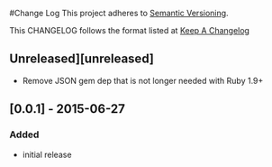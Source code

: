 #Change Log
This project adheres to [Semantic Versioning](http://semver.org/).

This CHANGELOG follows the format listed at [Keep A Changelog](http://keepachangelog.com/)

## Unreleased][unreleased]
- Remove JSON gem dep that is not longer needed with Ruby 1.9+

## [0.0.1] - 2015-06-27
### Added
- initial release
